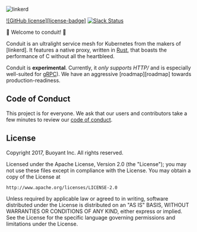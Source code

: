 ![linkerd][logo]

[![GitHub license][license-badge]](LICENSE)
[![Slack Status][slack-badge]][slack]
<!--
TODO
- travis CI
- discourse
-->

:balloon: Welcome to conduit! :wave:

Conduit is an ultralight service mesh for Kubernetes from the makers of [linkerd]. It
features a native proxy, written in [Rust][rust], that boasts the performance of C without
all the heartbleed.

Conduit is **experimental**. Currently, it _only supports HTTP/_ and is especially
well-suited for [gRPC][grpc]). We have an aggressive [roadmap][roadmap] towards
production-readiness.

## Code of Conduct

This project is for everyone. We ask that our users and contributors take a few
minutes to review our [code of conduct][coc].

## License

Copyright 2017, Buoyant Inc. All rights reserved.

Licensed under the Apache License, Version 2.0 (the "License"); you may not use
these files except in compliance with the License. You may obtain a copy of the
License at

    http://www.apache.org/licenses/LICENSE-2.0

Unless required by applicable law or agreed to in writing, software distributed
under the License is distributed on an "AS IS" BASIS, WITHOUT WARRANTIES OR
CONDITIONS OF ANY KIND, either express or implied. See the License for the
specific language governing permissions and limitations under the License.

<!-- refs -->
[coc]: https://github.com/linkerd/linkerd/wiki/Linkerd-code-of-conduct
<!-- [examples]: https://github.com/runconduit/conduit-examples -->
[grpc]: https://grpc.io/
[logo]: https://user-images.githubusercontent.com/240738/33589722-649152de-d92f-11e7-843a-b078ac889a39.png
<!-- [releases]: https://github.com/runconduit/conduit -->
[rust]: https://rust-lang.org/
[slack-badge]: http://slack.linkerd.io/badge.svg
[slack]: http://slack.linkerd.io
